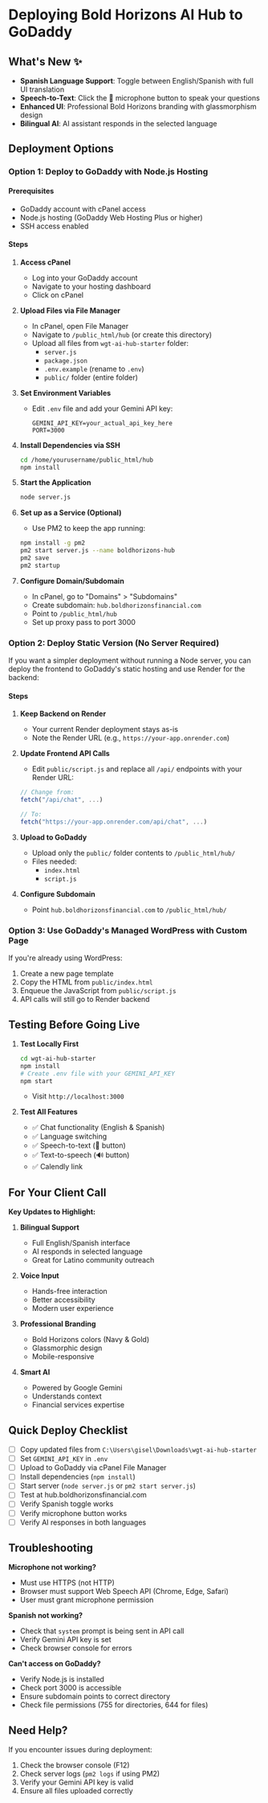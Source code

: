 # Deploying Bold Horizons AI Hub to GoDaddy

## What's New ✨
- **Spanish Language Support**: Toggle between English/Spanish with full UI translation
- **Speech-to-Text**: Click the 🎤 microphone button to speak your questions
- **Enhanced UI**: Professional Bold Horizons branding with glassmorphism design
- **Bilingual AI**: AI assistant responds in the selected language

## Deployment Options

### Option 1: Deploy to GoDaddy with Node.js Hosting

#### Prerequisites
- GoDaddy account with cPanel access
- Node.js hosting (GoDaddy Web Hosting Plus or higher)
- SSH access enabled

#### Steps

1. **Access cPanel**
   - Log into your GoDaddy account
   - Navigate to your hosting dashboard
   - Click on cPanel

2. **Upload Files via File Manager**
   - In cPanel, open File Manager
   - Navigate to `/public_html/hub` (or create this directory)
   - Upload all files from `wgt-ai-hub-starter` folder:
     - `server.js`
     - `package.json`
     - `.env.example` (rename to `.env`)
     - `public/` folder (entire folder)

3. **Set Environment Variables**
   - Edit `.env` file and add your Gemini API key:
     ```
     GEMINI_API_KEY=your_actual_api_key_here
     PORT=3000
     ```

4. **Install Dependencies via SSH**
   ```bash
   cd /home/yourusername/public_html/hub
   npm install
   ```

5. **Start the Application**
   ```bash
   node server.js
   ```

6. **Set up as a Service (Optional)**
   - Use PM2 to keep the app running:
   ```bash
   npm install -g pm2
   pm2 start server.js --name boldhorizons-hub
   pm2 save
   pm2 startup
   ```

7. **Configure Domain/Subdomain**
   - In cPanel, go to "Domains" > "Subdomains"
   - Create subdomain: `hub.boldhorizonsfinancial.com`
   - Point to `/public_html/hub`
   - Set up proxy pass to port 3000

### Option 2: Deploy Static Version (No Server Required)

If you want a simpler deployment without running a Node server, you can deploy the frontend to GoDaddy's static hosting and use Render for the backend:

#### Steps

1. **Keep Backend on Render**
   - Your current Render deployment stays as-is
   - Note the Render URL (e.g., `https://your-app.onrender.com`)

2. **Update Frontend API Calls**
   - Edit `public/script.js` and replace all `/api/` endpoints with your Render URL:
   ```javascript
   // Change from:
   fetch("/api/chat", ...)

   // To:
   fetch("https://your-app.onrender.com/api/chat", ...)
   ```

3. **Upload to GoDaddy**
   - Upload only the `public/` folder contents to `/public_html/hub/`
   - Files needed:
     - `index.html`
     - `script.js`

4. **Configure Subdomain**
   - Point `hub.boldhorizonsfinancial.com` to `/public_html/hub/`

### Option 3: Use GoDaddy's Managed WordPress with Custom Page

If you're already using WordPress:

1. Create a new page template
2. Copy the HTML from `public/index.html`
3. Enqueue the JavaScript from `public/script.js`
4. API calls will still go to Render backend

## Testing Before Going Live

1. **Test Locally First**
   ```bash
   cd wgt-ai-hub-starter
   npm install
   # Create .env file with your GEMINI_API_KEY
   npm start
   ```
   - Visit `http://localhost:3000`

2. **Test All Features**
   - ✅ Chat functionality (English & Spanish)
   - ✅ Language switching
   - ✅ Speech-to-text (🎤 button)
   - ✅ Text-to-speech (🔊 button)
   - ✅ Calendly link

## For Your Client Call

**Key Updates to Highlight:**

1. **Bilingual Support**
   - Full English/Spanish interface
   - AI responds in selected language
   - Great for Latino community outreach

2. **Voice Input**
   - Hands-free interaction
   - Better accessibility
   - Modern user experience

3. **Professional Branding**
   - Bold Horizons colors (Navy & Gold)
   - Glassmorphic design
   - Mobile-responsive

4. **Smart AI**
   - Powered by Google Gemini
   - Understands context
   - Financial services expertise

## Quick Deploy Checklist

- [ ] Copy updated files from `C:\Users\gisel\Downloads\wgt-ai-hub-starter`
- [ ] Set `GEMINI_API_KEY` in `.env`
- [ ] Upload to GoDaddy via cPanel File Manager
- [ ] Install dependencies (`npm install`)
- [ ] Start server (`node server.js` or `pm2 start server.js`)
- [ ] Test at hub.boldhorizonsfinancial.com
- [ ] Verify Spanish toggle works
- [ ] Verify microphone button works
- [ ] Verify AI responses in both languages

## Troubleshooting

**Microphone not working?**
- Must use HTTPS (not HTTP)
- Browser must support Web Speech API (Chrome, Edge, Safari)
- User must grant microphone permission

**Spanish not working?**
- Check that `system` prompt is being sent in API call
- Verify Gemini API key is set
- Check browser console for errors

**Can't access on GoDaddy?**
- Verify Node.js is installed
- Check port 3000 is accessible
- Ensure subdomain points to correct directory
- Check file permissions (755 for directories, 644 for files)

## Need Help?

If you encounter issues during deployment:
1. Check the browser console (F12)
2. Check server logs (`pm2 logs` if using PM2)
3. Verify your Gemini API key is valid
4. Ensure all files uploaded correctly
